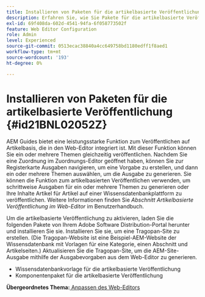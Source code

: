 ```yaml
---
title: Installieren von Paketen für die artikelbasierte Veröffentlichung
description: Erfahren Sie, wie Sie Pakete für die artikelbasierte Veröffentlichung installieren
exl-id: 69f408da-602d-4541-94fa-6f058773502f
feature: Web Editor Configuration
role: Admin
level: Experienced
source-git-commit: 0513ecac38840a4cc649758bd1180edff1f8aed1
workflow-type: tm+mt
source-wordcount: '193'
ht-degree: 0%

---
```


# Installieren von Paketen für die artikelbasierte Veröffentlichung {#id21BNL02052Z}

AEM Guides bietet eine leistungsstarke Funktion zum Veröffentlichen auf Artikelbasis, die in den Web-Editor integriert ist. Mit dieser Funktion können Sie ein oder mehrere Themen gleichzeitig veröffentlichen. Nachdem Sie eine Zuordnung im Zuordnungs-Editor geöffnet haben, können Sie zur Registerkarte Ausgaben navigieren, um eine Vorgabe zu erstellen, und dann ein oder mehrere Themen auswählen, um die Ausgabe zu generieren. Sie können die Funktion zum artikelbasierten Veröffentlichen verwenden, um schrittweise Ausgaben für ein oder mehrere Themen zu generieren oder Ihre Inhalte Artikel für Artikel auf einer Wissensdatenbankplattform zu veröffentlichen. Weitere Informationen finden Sie *Abschnitt Artikelbasierte Veröffentlichung im Web-Editor* im Benutzerhandbuch.

Um die artikelbasierte Veröffentlichung zu aktivieren, laden Sie die folgenden Pakete von Ihrem Adobe Software Distribution-Portal herunter und installieren Sie sie. Installieren Sie sie, um eine Tragopan-Site zu erstellen. \(Die Tragopan-Website ist eine Beispiel-AEM-Website der Wissensdatenbank mit Vorlagen für eine Kategorie, einen Abschnitt und Artikelseiten.\) Aktualisieren Sie die Tragopan-Site, um die AEM-Site-Ausgabe mithilfe der Ausgabevorgaben aus dem Web-Editor zu generieren.

- Wissensdatenbankvorlage für die artikelbasierte Veröffentlichung
- Komponentenpaket für die artikelbasierte Veröffentlichung

**Übergeordnetes Thema:**[ Anpassen des Web-Editors](conf-web-editor.md)

